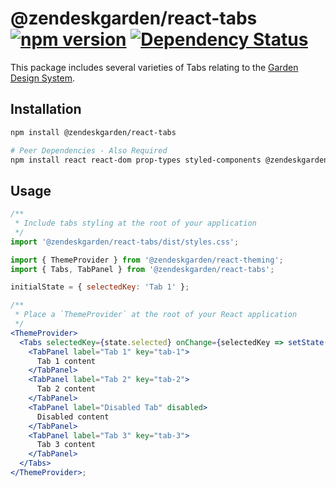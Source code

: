# @zendeskgarden/react-tabs [![npm version](https://img.shields.io/npm/v/@zendeskgarden/react-tabs.svg?style=flat-square)](https://www.npmjs.com/package/@zendeskgarden/react-tabs) [![Dependency Status](https://img.shields.io/david/zendeskgarden/react-components.svg?path=packages/tabs&style=flat-square)](https://david-dm.org/zendeskgarden/react-components?path=packages/tabs) <!-- markdownlint-disable -->

<!-- markdownlint-enable -->

This package includes several varieties of Tabs relating to
the [Garden Design System](https://zendeskgarden.github.io/).

## Installation

```sh
npm install @zendeskgarden/react-tabs

# Peer Dependencies - Also Required
npm install react react-dom prop-types styled-components @zendeskgarden/react-theming
```

## Usage

```jsx static
/**
 * Include tabs styling at the root of your application
 */
import '@zendeskgarden/react-tabs/dist/styles.css';

import { ThemeProvider } from '@zendeskgarden/react-theming';
import { Tabs, TabPanel } from '@zendeskgarden/react-tabs';

initialState = { selectedKey: 'Tab 1' };

/**
 * Place a `ThemeProvider` at the root of your React application
 */
<ThemeProvider>
  <Tabs selectedKey={state.selected} onChange={selectedKey => setState({ selectedKey })}>
    <TabPanel label="Tab 1" key="tab-1">
      Tab 1 content
    </TabPanel>
    <TabPanel label="Tab 2" key="tab-2">
      Tab 2 content
    </TabPanel>
    <TabPanel label="Disabled Tab" disabled>
      Disabled content
    </TabPanel>
    <TabPanel label="Tab 3" key="tab-3">
      Tab 3 content
    </TabPanel>
  </Tabs>
</ThemeProvider>;
```
